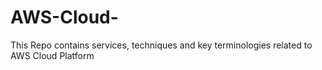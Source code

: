 # AWS-Cloud-
This Repo contains services, techniques and key terminologies related to AWS Cloud Platform

